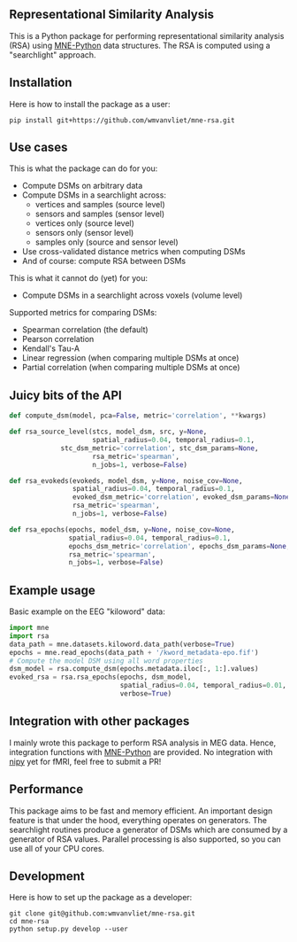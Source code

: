 Representational Similarity Analysis
------------------------------------

This is a Python package for performing representational similarity analysis (RSA) using [MNE-Python](https://martinos.org/mne/stable/index.html) data structures. The RSA is computed using a "searchlight" approach.

## Installation

Here is how to install the package as a user:

`pip install git+https://github.com/wmvanvliet/mne-rsa.git`


## Use cases

This is what the package can do for you:

 - Compute DSMs on arbitrary data
 - Compute DSMs in a searchlight across:
    - vertices and samples (source level)
    - sensors and samples (sensor level)
    - vertices only (source level)
    - sensors only (sensor level)
    - samples only (source and sensor level)
 - Use cross-validated distance metrics when computing DSMs
 - And of course: compute RSA between DSMs

This is what it cannot do (yet) for you:

 - Compute DSMs in a searchlight across voxels (volume level)

Supported metrics for comparing DSMs:

  - Spearman correlation (the default)
  - Pearson correlation
  - Kendall's Tau-A
  - Linear regression (when comparing multiple DSMs at once)
  - Partial correlation (when comparing multiple DSMs at once)


## Juicy bits of the API 

```python
def compute_dsm(model, pca=False, metric='correlation', **kwargs)

def rsa_source_level(stcs, model_dsm, src, y=None,
                     spatial_radius=0.04, temporal_radius=0.1,
		     stc_dsm_metric='correlation', stc_dsm_params=None,
                     rsa_metric='spearman',
                     n_jobs=1, verbose=False)

def rsa_evokeds(evokeds, model_dsm, y=None, noise_cov=None,
                spatial_radius=0.04, temporal_radius=0.1,
                evoked_dsm_metric='correlation', evoked_dsm_params=None,
                rsa_metric='spearman',
                n_jobs=1, verbose=False)

def rsa_epochs(epochs, model_dsm, y=None, noise_cov=None,
               spatial_radius=0.04, temporal_radius=0.1,
               epochs_dsm_metric='correlation', epochs_dsm_params=None,
               rsa_metric='spearman',
               n_jobs=1, verbose=False)
```

## Example usage

Basic example on the EEG "kiloword" data:

```python
import mne
import rsa
data_path = mne.datasets.kiloword.data_path(verbose=True)
epochs = mne.read_epochs(data_path + '/kword_metadata-epo.fif')
# Compute the model DSM using all word properties
dsm_model = rsa.compute_dsm(epochs.metadata.iloc[:, 1:].values)
evoked_rsa = rsa.rsa_epochs(epochs, dsm_model,
                            spatial_radius=0.04, temporal_radius=0.01,
                            verbose=True)
```


## Integration with other packages

I mainly wrote this package to perform RSA analysis in MEG data. Hence, integration functions with [MNE-Python](https://mne.tools) are provided. No integration with [nipy](https://nipy.org) yet for fMRI, feel free to submit a PR!


## Performance

This package aims to be fast and memory efficient. An important design feature is that under the hood, everything operates on generators. The searchlight routines produce a generator of DSMs which are consumed by a generator of RSA values. Parallel processing is also supported, so you can use all of your CPU cores.


## Development

Here is how to set up the package as a developer:

```
git clone git@github.com:wmvanvliet/mne-rsa.git
cd mne-rsa
python setup.py develop --user
```
